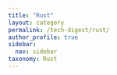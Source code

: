 ```yaml
---
title: "Rust"
layout: category
permalink: /tech-digest/rust/
author_profile: true
sidebar:
  nav: sidebar
taxonomy: Rust
---
```


